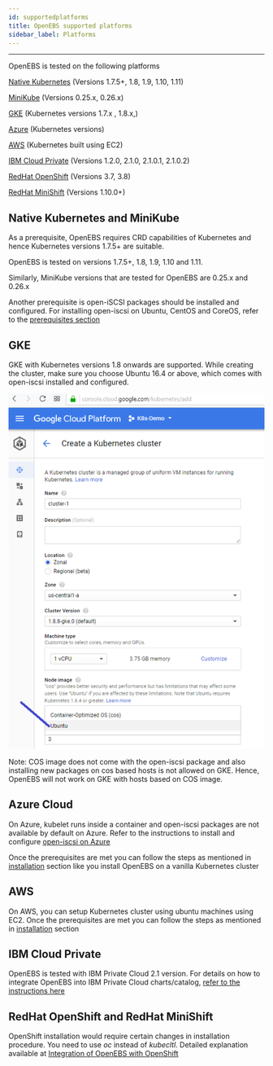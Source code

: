 ```yaml
---
id: supportedplatforms
title: OpenEBS supported platforms
sidebar_label: Platforms
---
```


------

OpenEBS is tested on the following platforms

[Native Kubernetes](#NativeK8s) (Versions 1.7.5+, 1.8, 1.9, 1.10, 1.11)

[MiniKube](#MiniKube) (Versions 0.25.x, 0.26.x)

[GKE](#GKE) (Kubernetes versions 1.7.x , 1.8.x,)

[Azure](#Azure) (Kubernetes versions)

[AWS](#AWS) (Kubernetes built using EC2)

[IBM Cloud Private](#IBM) (Versions 1.2.0, 2.1.0, 2.1.0.1, 2.1.0.2) 

[RedHat OpenShift](#OpenShift) (Versions 3.7, 3.8)

[RedHat MiniShift](#OpenShift) (Versions 1.10.0+)



<a name="NativeK8s"></a>

<a name="MiniKube"></a>

## Native Kubernetes and MiniKube

As a prerequisite, OpenEBS requires CRD capabilities of Kubernetes and hence Kubernetes versions 1.7.5+ are suitable. 

OpenEBS is tested on versions 1.7.5+, 1.8, 1.9, 1.10 and 1.11.

Similarly, MiniKube versions that are tested for OpenEBS are 0.25.x and 0.26.x 

Another prerequisite is open-iSCSI packages should be installed and configured. For installing open-iscsi on Ubuntu, CentOS and CoreOS, refer to the [prerequisites section](/docs/prerequisites.html#iSCSIConfig) 

<a name="GKE"></a>

## GKE

GKE with Kubernetes versions 1.8 onwards are supported. While creating the cluster, make sure you choose Ubuntu 16.4 or above, which comes with open-iscsi installed and configured.

![Ubuntu on GKE](/docs/assets/gke-ubuntu.png)

Note: COS image does not come with the open-iscsi package and also installing new packages on cos based hosts is not allowed on GKE. Hence, OpenEBS will not work on GKE with hosts based on COS image.

<a name="Azure"></a>

## Azure Cloud

On Azure, kubelet runs inside a container and open-iscsi packages are not available by default on Azure. Refer to the instructions to install and configure [open-iscsi on Azure](https://github.com/openebs/openebs-docs/blob/master/docs/openebs_azure.md)

Once the prerequisites are met you can follow the steps as mentioned in [installation](/docs/installation.html) section like you install OpenEBS on a vanilla Kubernetes cluster 

<a name="AWS"></a>

## AWS

On AWS, you can setup Kubernetes cluster using ubuntu machines using EC2. Once the prerequisites are met you can follow the steps as mentioned in [installation](/docs/installation.html) section 

<a name="IBM"></a>

## IBM Cloud Private

OpenEBS is tested with IBM Private Cloud 2.1 version. For details on how to integrate OpenEBS into IBM Private Cloud charts/catalog, [refer to the instructions here](/docs/ibmcloud.html)

<a name="OpenShift"></a>

## RedHat OpenShift and RedHat MiniShift

OpenShift installation would require certain changes in installation procedure.  You need to use *oc* instead of *kubecltl*.  Detailed explanation available at [Integration of OpenEBS with OpenShift](/docs/openshift.html) 

<!-- Hotjar Tracking Code for https://docs.openebs.io -->
<script>
   (function(h,o,t,j,a,r){
       h.hj=h.hj||function(){(h.hj.q=h.hj.q||[]).push(arguments)};
       h._hjSettings={hjid:785693,hjsv:6};
       a=o.getElementsByTagName('head')[0];
       r=o.createElement('script');r.async=1;
       r.src=t+h._hjSettings.hjid+j+h._hjSettings.hjsv;
       a.appendChild(r);
   })(window,document,'https://static.hotjar.com/c/hotjar-','.js?sv=');
</script>
